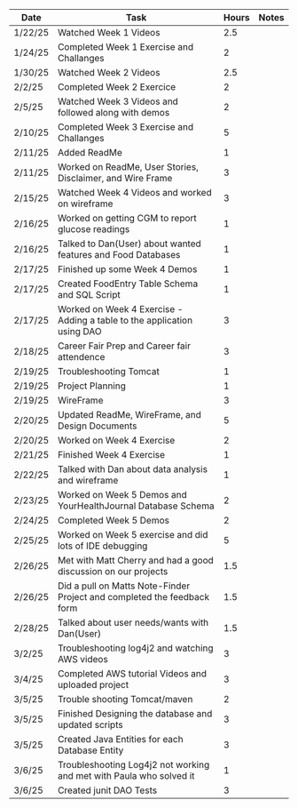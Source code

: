 | Date    | Task                                                                    | Hours | Notes|
|---------|-------------------------------------------------------------------------|-------|------|
| 1/22/25 | Watched Week 1 Videos                                                   | 2.5   | |
| 1/24/25 | Completed Week 1 Exercise and Challanges                                | 2     | |
| 1/30/25 | Watched Week 2 Videos                                                   | 2.5   | |
| 2/2/25  | Completed Week 2 Exercice                                               | 2     | |
| 2/5/25  | Watched Week 3 Videos and followed along with demos                     | 2     | |
| 2/10/25 | Completed Week 3 Exercise and Challanges                                | 5     | |
| 2/11/25 | Added ReadMe                                                            | 1     | |
| 2/11/25 | Worked on ReadMe, User Stories, Disclaimer, and Wire Frame              | 3     | |
| 2/15/25 | Watched Week 4 Videos and worked on wireframe                           | 3     | |
| 2/16/25 | Worked on getting CGM to report glucose readings                        | 1     | |
| 2/16/25 | Talked to Dan(User) about wanted features and Food Databases            | 1     | |
| 2/17/25 | Finished up some Week 4 Demos                                           | 1     | |
| 2/17/25 | Created FoodEntry Table Schema and SQL Script                           | 1     | |
| 2/17/25 | Worked on Week 4 Exercise - Adding a table to the application using DAO | 3     | |
| 2/18/25 | Career Fair Prep and Career fair attendence                             | 3     | |
| 2/19/25 | Troubleshooting Tomcat                                                  | 1     | |
| 2/19/25 | Project Planning                                                        | 1     | |
| 2/19/25 | WireFrame                                                               | 3     | |
| 2/20/25 | Updated ReadMe, WireFrame, and Design Documents                         | 5     | |
| 2/20/25 | Worked on Week 4 Exercise                                               | 2     | |
| 2/21/25 | Finished Week 4 Exercise                                                | 1     | |
| 2/22/25 | Talked with Dan about data analysis and wireframe                       | 1     | |
| 2/23/25 | Worked on Week 5 Demos and YourHealthJournal Database Schema            | 2     | |
| 2/24/25 | Completed Week 5 Demos                                                  | 2     | |
| 2/25/25 | Worked on Week 5 exercise and did lots of IDE debugging                 | 5     | |
| 2/26/25 | Met with Matt Cherry and had a good discussion on our projects          | 1.5   | |
| 2/26/25 | Did a pull on Matts Note-Finder Project and completed the feedback form | 1.5   | |
| 2/28/25 | Talked about user needs/wants with Dan(User)                            | 1.5   | |
| 3/2/25  | Troubleshooting log4j2 and watching AWS videos                          | 3     |      |
| 3/4/25  | Completed AWS tutorial Videos and uploaded project                      | 3     |      |
| 3/5/25  | Trouble shooting Tomcat/maven                                           | 2     |      |
| 3/5/25  | Finished Designing the database and updated scripts                     | 3     |      |
| 3/5/25  | Created Java Entities for each Database Entity                          | 3     |      |
| 3/6/25  | Troubleshooting Log4j2 not working and met with Paula who solved it     | 1     |      |
| 3/6/25  | Created junit DAO Tests                                                 | 3     |      |



